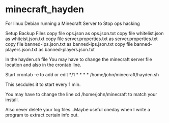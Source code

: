 # minecraft_hayden
For linux Debian running a Minecraft Server to Stop ops hacking

Setup Backup Files
copy file ops.json as ops.json.txt 
copy file whitelist.json as whiteist.json.txt
copy file server.properties.txt as server.properties.txt
copy file banned-ips.json.txt as banned-ips.json.txt
copy file banned-players.json.txt as banned-players.json.txt

In the hayden.sh file
You may have to change the minecraft server file location and also in the crontab line.

Start crontab -e to add or edit */1 * * * * /home/john/minecraft/hayden.sh

This secdules it to start every 1 min.

You may have to change the line cd /home/john/minecraft to match your install.

Also never delete your log files...Maybe useful oneday when I write a program to extract certain info out.


